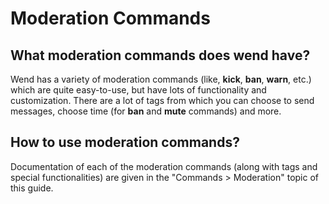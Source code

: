 # Moderation Commands

## What moderation commands does wend have?

Wend has a variety of moderation commands \(like, **kick**, **ban**, **warn**, etc.\) which are quite easy-to-use, but have lots of functionality and customization. There are a lot of tags from which you can choose to send messages, choose time \(for **ban** and **mute** commands\) and more.

## How to use moderation commands?

Documentation of each of the moderation commands \(along with tags and special functionalities\) are given in the "Commands &gt; Moderation" topic of this guide.

